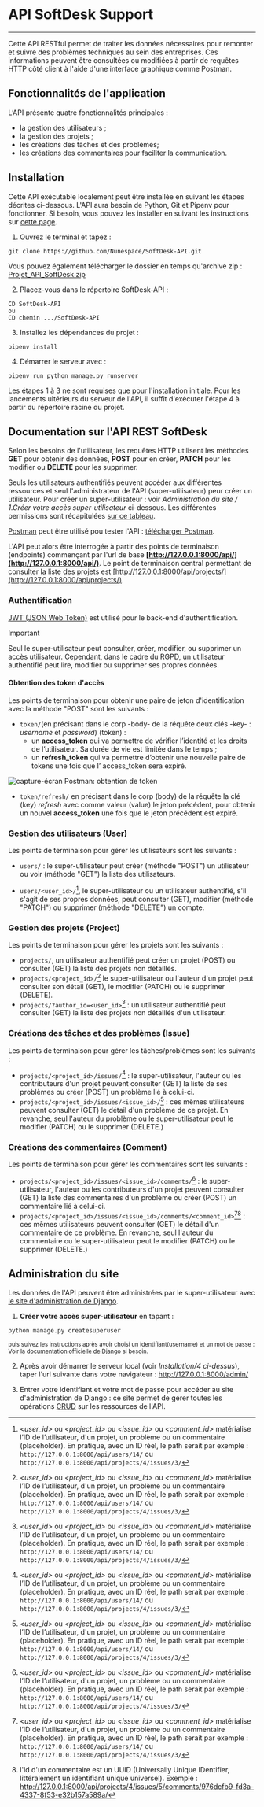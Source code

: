 # API SoftDesk Support

***
Cette API RESTful permet de traiter les données nécessaires pour remonter et suivre des problèmes techniques au sein des entreprises.
Ces informations peuvent être consultées ou modifiées à partir de requêtes HTTP côté client à l'aide d'une interface graphique comme Postman.

## Fonctionnalités de l'application

L’API présente quatre fonctionnalités principales :

- la gestion des utilisateurs ;
- la gestion des projets ;
- les créations des tâches et des problèmes;
- les créations des commentaires pour faciliter la communication.

## Installation

Cette API exécutable localement peut être installée en suivant les étapes décrites ci-dessous. L'API aura besoin de Python, Git et Pipenv pour fonctionner. Si besoin, vous pouvez les installer en suivant les instructions sur [cette page](Docs/installation_python-git-pipenv.md).

1. Ouvrez le terminal et tapez :

```
git clone https://github.com/Nunespace/SoftDesk-API.git
```

Vous pouvez également télécharger le dossier en temps qu'archive zip : [Projet_API_SoftDesk.zip](https://github.com/Nunespace/SoftDesk-API/archive/refs/heads/main.zip)

2. Placez-vous dans le répertoire SoftDesk-API :

```
CD SoftDesk-API
ou
CD chemin .../SoftDesk-API
```

3. Installez les dépendances du projet :

```
pipenv install
```

4. Démarrer le serveur avec : 
```
pipenv run python manage.py runserver
```

Les étapes 1 à 3 ne sont requises que pour l'installation initiale. Pour les lancements ultérieurs du serveur de l'API, il suffit d'exécuter l'étape 4 à partir du répertoire racine du projet.

## Documentation sur l'API REST SoftDesk

Selon les besoins de l'utilisateur, les requêtes HTTP utilisent les méthodes **GET** pour obtenir des données, **POST** pour en créer, **PATCH** pour les modifier ou **DELETE** pour les supprimer.

Seuls les utilisateurs authentifiés peuvent accéder aux différentes ressources et seul l'administrateur de l'API (super-utilisateur) peur créer un utilisateur. Pour créer un super-utilisateur : voir *Administration du site / 1.Créer votre accès super-utilisateur* ci-dessous. 
Les différentes permissions sont récapitulées [sur ce tableau](docs/permissions.pdf).

[Postman](https://www.postman.com/) peut être utilisé pou tester l'API : [télécharger Postman](https://www.getpostman.com/downloads/).

L'API peut alors être interrogée à partir des points de terminaison (endpoints) commençant par l'url de base **[http://127.0.0.1:8000/api/](http://127.0.0.1:8000/api/)**. Le point de terminaison central permettant de consulter la liste des projets est [http://127.0.0.1:8000/api/projects/](http://127.0.0.1:8000/api/projects/).



### Authentification

[JWT (JSON Web Token)](https://code.tutsplus.com/how-to-authenticate-with-jwt-in-django--cms-30460t) est utilisé pour le back-end d'authentification. 
> [!IMPORTANT]
> Seul le super-utilisateur peut consulter, créer, modifier, ou supprimer un accès utilisateur.
Cependant, dans le cadre du RGPD, un utilisateur authentifié peut lire, modifier ou supprimer ses propres données.

#### Obtention des token d'accès

Les points de terminaison pour obtenir une paire de jeton d'identification avec la méthode "POST" sont les suivants :

- `token/`(en précisant dans le corp -body- de la réquête deux clés -key- : *username* et *password*) (token) : 
    - un **access_token**  qui va permettre de vérifier l’identité et les droits de l’utilisateur. Sa durée de vie est limitée dans le temps ;
    - un **refresh_token**  qui va permettre d’obtenir une nouvelle paire de tokens une fois que l’ access_token  sera expiré.

![capture-écran Postman: obtention de token](Docs/capture_postman.png)

- `token/refresh/` en précisant dans le corp (body) de la réquête la clé (key) *refresh* avec comme valeur (value) le jeton précédent, pour obtenir un nouvel **access_token** une fois que le jeton précédent est expiré.


### Gestion des utilisateurs (User)

Les points de terminaison pour gérer les utilisateurs sont les suivants :


- `users/` : le super-utilisateur peut créer (méthode "POST") un utilisateur ou voir (méthode "GET") la liste des utilisateurs.

- `users/<user_id>/`[^1], le super-utilisateur ou un utilisateur authentifié, s'il s'agit de ses propres données, peut consulter (GET), modifier (méthode "PATCH") ou supprimer (méthode "DELETE") un compte.



### Gestion des projets (Project)

Les points de terminaison pour gérer les projets sont les suivants :

- `projects/`, un utilisateur authentifié peut créer un projet (POST) ou consulter (GET) la liste des projets non détaillés.
- `projects/<project_id>/`[^1] le super-utilisateur ou l'auteur d'un projet peut consulter son détail (GET), le modifier (PATCH) ou le supprimer (DELETE).
- `projects/?author_id=<user_id>`[^1] : un utilisateur authentifié peut consulter (GET) la liste des projets non détaillés d'un utilisateur.

### Créations des tâches et des problèmes (Issue)

Les points de terminaison pour gérer les tâches/problèmes sont les suivants :

- `projects/<project_id>/issues/`[^1] : le super-utilisateur, l'auteur ou les contributeurs d'un projet peuvent consulter (GET) la liste de ses problèmes ou créer (POST) un problème lié à celui-ci.
- `projects/<project_id>/issues/<issue_id>/`[^1] : ces mêmes utilisateurs peuvent consulter (GET) le détail d'un problème de ce projet. En revanche, seul l'auteur du problème ou le super-utilisateur peut le modifier (PATCH) ou le supprimer (DELETE.)

### Créations des commentaires (Comment)

Les points de terminaison pour gérer les commentaires sont les suivants :

- `projects/<project_id>/issues/<issue_id>/comments/`[^1] : le super-utilisateur, l'auteur ou les contributeurs d'un projet peuvent consulter (GET) la liste des commentaires d'un problème ou créer (POST) un commentaire lié à celui-ci.
- `projects/<project_id>/issues/<issue_id>/comments/<comment_id>`[^1][^2]  : ces mêmes utilisateurs peuvent consulter (GET) le détail d'un commentaire de ce problème. En revanche, seul l'auteur du commentaire ou le super-utilisateur peut le modifier (PATCH) ou le supprimer (DELETE.)



[^1]: *<user_id>*  ou *<project_id>*  ou *<issue_id>* ou *<comment_id>* matérialise l’ID de l’utilisateur, d'un projet, un problème ou un commentaire (placeholder). En pratique, avec un ID réel, le path serait par exemple :  `http://127.0.0.1:8000/api/users/14/` ou `http://127.0.0.1:8000/api/projects/4/issues/3/`

[^2]: l'id d'un commentaire est un UUID (Universally Unique IDentifier, littéralement un identifiant unique universel).
Exemple : http://127.0.0.1:8000/api/projects/4/issues/5/comments/976dcfb9-fd3a-4337-8f53-e32b157a589a/


## Administration du site

Les données de l'API peuvent être administrées par le super-utilisateur avec [le site d'administration de Django](http://127.0.0.1:8000/admin/).

1. **Créer votre accès super-utilisateur** en tapant :

```
python manage.py createsuperuser
```

<sub>puis suivez les instructions après avoir choisi un identifiant(username) et un mot de passe : Voir la [documentation officielle de Django](https://docs.djangoproject.com/fr/4.2/topics/auth/default/) si besoin.

2. Après avoir démarrer le serveur local (voir *Installation/4 ci-dessus*), taper l'url suivante dans votre navigateur : <http://127.0.0.1:8000/admin/>


3. Entrer votre identifiant et votre mot de passe pour accéder au site d'administration de Django : ce site permet de gérer toutes les opérations [CRUD](https://openclassrooms.com/fr/courses/7172076-debutez-avec-le-framework-django/7516605-effectuez-des-operations-crud-dans-ladministration-de-django) sur les ressources de l'API.
